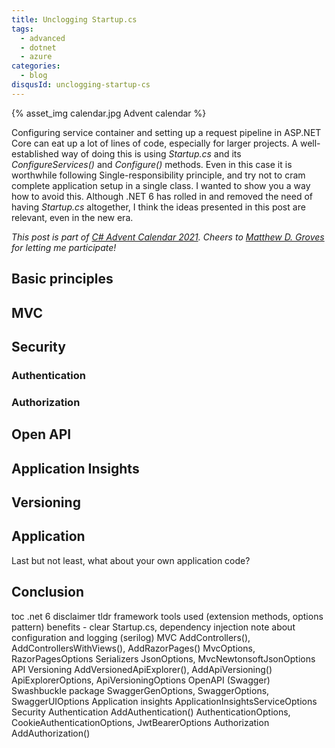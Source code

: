 ```yaml
---
title: Unclogging Startup.cs
tags:
  - advanced
  - dotnet
  - azure
categories:
  - blog
disqusId: unclogging-startup-cs
---
```


{% asset_img calendar.jpg Advent calendar %}

Configuring service container and setting up a request pipeline in ASP.NET Core can eat up a lot of lines of code, especially for larger projects. A well-established way of doing this is using _Startup.cs_ and its _ConfigureServices()_ and _Configure()_ methods. Even in this case it is worthwhile following Single-responsibility principle, and try not to cram complete application setup in a single class. I wanted to show you a way how to avoid this. Although .NET 6 has rolled in and removed the need of having _Startup.cs_ altogether, I think the ideas presented in this post are relevant, even in the new era.

<!-- more -->

_This post is part of [C# Advent Calendar 2021](https://www.csadvent.christmas/). Cheers to [Matthew D. Groves](https://twitter.com/mgroves) for letting me participate!_

## Basic principles

## MVC

## Security

### Authentication

### Authorization

## Open API

## Application Insights

## Versioning

## Application

Last but not least, what about your own application code?

## Conclusion


toc
    .net 6 disclaimer
    tldr
    framework tools used (extension methods, options pattern)
      benefits - clear Startup.cs, dependency injection
    note about configuration and logging (serilog)
    MVC
      AddControllers(), AddControllersWithViews(), AddRazorPages()
      MvcOptions, RazorPagesOptions
      Serializers
        JsonOptions, MvcNewtonsoftJsonOptions
    API Versioning
      AddVersionedApiExplorer(), AddApiVersioning()
      ApiExplorerOptions, ApiVersioningOptions
    OpenAPI (Swagger)
      Swashbuckle package
      SwaggerGenOptions, SwaggerOptions, SwaggerUIOptions
    Application insights
      ApplicationInsightsServiceOptions
    Security
      Authentication
        AddAuthentication()
        AuthenticationOptions, CookieAuthenticationOptions, JwtBearerOptions
      Authorization
        AddAuthorization()
<!-- more -->